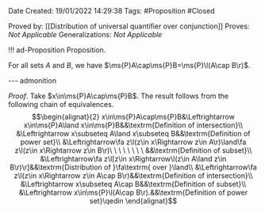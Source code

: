 <br />
<br />

Date Created: 19/01/2022 14:29:38
Tags: #Proposition #Closed

Proved by: [[Distribution of universal quantifier over conjunction]]
Proves: _Not Applicable_
Generalizations: _Not Applicable_

!!! ad-Proposition Proposition.

For all sets $A$ and $B$, we have $\ms{P}A\cap\ms{P}B=\ms{P}\l(A\cap B\r)$.

--- admonition

_Proof_. Take $x\in\ms{P}A\cap\ms{P}B$. The result follows from the following chain of equivalences.
$$\begin{alignat}{2}
    x\in\ms{P}A\cap\ms{P}B&\Leftrightarrow x\in\ms{P}A\land x\in\ms{P}B&&\textrm{Definition of intersection}\\
    &\Leftrightarrow x\subseteq A\land x\subseteq B&&\textrm{Definition of power set}\\
    &\Leftrightarrow\fa z\l(z\in x\Rightarrow z\in A\r)\land\fa z\l(z\in x\Rightarrow z\in B\r)\ \ \ \ \ \ \ \ &&\textrm{Definition of subset}\\
    &\Leftrightarrow\fa z\l[z\in x\Rightarrow\l(z\in A\land z\in B\r)\r]&&\textrm{Distribution of }\fa\textrm{ over }\land\\
    &\Leftrightarrow\fa z\l(z\in x\Rightarrow z\in A\cap B\r)&&\textrm{Definition of intersection}\\
    &\Leftrightarrow x\subseteq A\cap B&&\textrm{Definition of subset}\\
    &\Leftrightarrow x\in\ms{P}\l(A\cap B\r).&&\textrm{Definition of power set}\qedin
\end{alignat}$$

